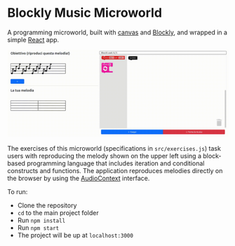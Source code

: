 # Blockly Music Microworld

A programming microworld, built with [canvas](https://developer.mozilla.org/en-US/docs/Web/API/Canvas_API) and [Blockly](https://developers.google.com/blockly/), and wrapped in a simple [React](https://react.dev/) app.

![Example exercise](./interface_example.gif)

The exercises of this microworld (specifications in `src/exercises.js`) task users with reproducing the melody shown on the upper left using a block-based programming language that includes iteration and conditional constructs and functions. The application reproduces melodies directly on the browser by using the [AudioContext](https://developer.mozilla.org/en-US/docs/Web/API/AudioContext) interface.

To run:
* Clone the repository
* `cd` to the main project folder
* Run `npm install`
* Run `npm start`
* The project will be up at `localhost:3000`